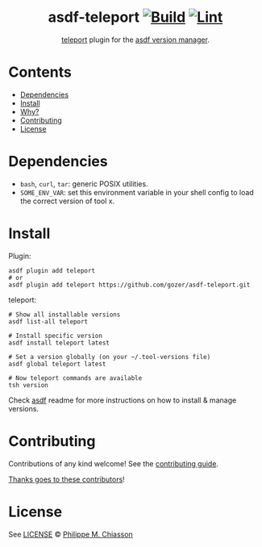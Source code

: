 <div align="center">

# asdf-teleport [![Build](https://github.com/gozer/asdf-teleport/actions/workflows/build.yml/badge.svg)](https://github.com/gozer/asdf-teleport/actions/workflows/build.yml) [![Lint](https://github.com/gozer/asdf-teleport/actions/workflows/lint.yml/badge.svg)](https://github.com/gozer/asdf-teleport/actions/workflows/lint.yml)

[teleport](https://goteleport.com/docs) plugin for the [asdf version manager](https://asdf-vm.com).

</div>

# Contents

- [Dependencies](#dependencies)
- [Install](#install)
- [Why?](#why)
- [Contributing](#contributing)
- [License](#license)

# Dependencies

- `bash`, `curl`, `tar`: generic POSIX utilities.
- `SOME_ENV_VAR`: set this environment variable in your shell config to load the correct version of tool x.

# Install

Plugin:

```shell
asdf plugin add teleport
# or
asdf plugin add teleport https://github.com/gozer/asdf-teleport.git
```

teleport:

```shell
# Show all installable versions
asdf list-all teleport

# Install specific version
asdf install teleport latest

# Set a version globally (on your ~/.tool-versions file)
asdf global teleport latest

# Now teleport commands are available
tsh version
```

Check [asdf](https://github.com/asdf-vm/asdf) readme for more instructions on how to
install & manage versions.

# Contributing

Contributions of any kind welcome! See the [contributing guide](contributing.md).

[Thanks goes to these contributors](https://github.com/gozer/asdf-teleport/graphs/contributors)!

# License

See [LICENSE](LICENSE) © [Philippe M. Chiasson](https://github.com/gozer/)
